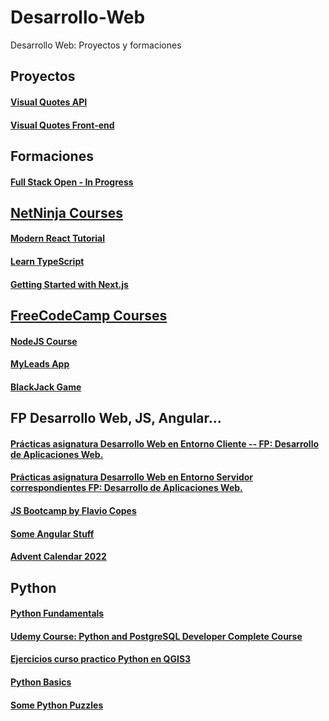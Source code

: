 # Desarrollo-Web
Desarrollo Web: Proyectos y formaciones

## Proyectos

#### [Visual Quotes API](https://github.com/Maciker/VisualQuotesAPI)
#### [Visual Quotes Front-end](https://www.visualquotes.net/)

## Formaciones

#### [Full Stack Open - In Progress](https://github.com/Maciker/FullStackOpen)

## [NetNinja Courses](https://github.com/Maciker/NetNinjaCourses)

#### [Modern React Tutorial](https://github.com/Maciker/NetNinjaCourses/tree/main/dojo-club)
#### [Learn TypeScript](https://github.com/Maciker/NetNinjaCourses/tree/main/learnTypescript)
#### [Getting Started with Next.js](https://github.com/Maciker/NetNinjaCourses/tree/main/learnNextJS)

## [FreeCodeCamp Courses](https://github.com/Maciker/FreeCodeCampCourses)

#### [NodeJS Course](https://github.com/Maciker/FreeCodeCampCourses/tree/main/NodeJsCourse)

#### [MyLeads App](https://github.com/Maciker/FreeCodeCampCourses/tree/main/MyLeads-App)

#### [BlackJack Game](https://github.com/Maciker/FreeCodeCampCourses/tree/main/BlackJackGame)

## FP Desarrollo Web, JS, Angular...

#### [Prácticas asignatura Desarrollo Web en Entorno Cliente -- FP: Desarrollo de Aplicaciones Web.](https://github.com/Maciker/DWEC)

#### [Prácticas asignatura Desarrollo Web en Entorno Servidor correspondientes FP: Desarrollo de Aplicaciones Web.](https://github.com/Maciker/DWES)

#### [JS Bootcamp by Flavio Copes](https://github.com/Maciker/JsBootcamp)

#### [Some Angular Stuff](https://github.com/Maciker/Angular)

#### [Advent Calendar 2022](https://github.com/Maciker/adventJS/tree/main/2022)

## Python

#### [Python Fundamentals](https://github.com/Maciker/Python_Fundamentals)

#### [Udemy Course: Python and PostgreSQL Developer Complete Course](https://github.com/Maciker/Python_PostgreSQL_Developer_Course)

#### [Ejercicios curso practico Python en QGIS3](https://github.com/Maciker/Python_QGIS3)

#### [Python Basics](https://github.com/Maciker/Keepcoding)

#### [Some Python Puzzles](https://github.com/Maciker/Python-stuff/tree/master/Finxter)
